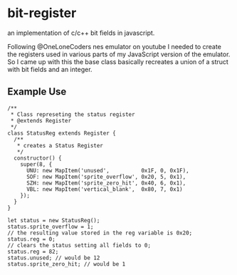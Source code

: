 # bit-register
an implementation of c/c++ bit fields in javascript.

Following @OneLoneCoders nes emulator on youtube I needed to create the registers used in various parts of my JavaScript version of the emulator.
So I came up with this the base class basically recreates a union of a struct with bit fields and an integer.

## Example Use
```JS
/**
 * Class represeting the status register
 * @extends Register
 */
class StatusReg extends Register {  
  /**
   * creates a Status Register
   */
  constructor() {
    super(8, {
      UNU: new MapItem('unused',          0x1F, 0, 0x1F),
      SOF: new MapItem('sprite_overflow', 0x20, 5, 0x1),
      SZH: new MapItem('sprite_zero_hit', 0x40, 6, 0x1),
      VBL: new MapItem('vertical_blank',  0x80, 7, 0x1)
    });
  }
}

let status = new StatusReg();
status.sprite_overflow = 1;
// the resulting value stored in the reg variable is 0x20;
status.reg = 0;
// clears the status setting all fields to 0;
status.reg = 82;
status.unused; // would be 12 
status.sprite_zero_hit; // would be 1
```
